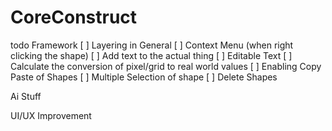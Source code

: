 # CoreConstruct

todo 
Framework
[ ] Layering in General
[ ] Context Menu (when right clicking the shape)
[ ] Add text to the actual thing
[ ] Editable Text
[ ] Calculate the conversion of pixel/grid to real world values
[ ] Enabling Copy Paste of Shapes
[ ] Multiple Selection of shape
[ ] Delete Shapes


Ai Stuff




UI/UX Improvement